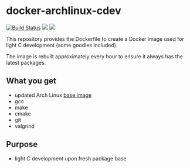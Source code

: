 # docker-archlinux-cdev

[![Build Status](https://drone.dotya.ml/api/badges/wanderer/docker-archlinux-cdev/status.svg?ref=refs/heads/master)](https://drone.dotya.ml/wanderer/docker-archlinux-cdev) [![](https://images.microbadger.com/badges/version/immawanderer/archlinux-cdev.svg)](https://microbadger.com/images/immawanderer/archlinux-cdev) [![](https://images.microbadger.com/badges/commit/immawanderer/archlinux-cdev.svg)](https://microbadger.com/images/immawanderer/archlinux-cdev)

This repository provides the Dockerfile to create a Docker image used for light C development (some goodies included).

The image is rebuilt approximately every hour to ensure it always has the latest packages.

## What you get
* updated Arch Linux [base image](https://hub.docker.com/_/archlinux)
* gcc
* make
* cmake
* git
* valgrind

## Purpose
* light C development upon fresh package base
